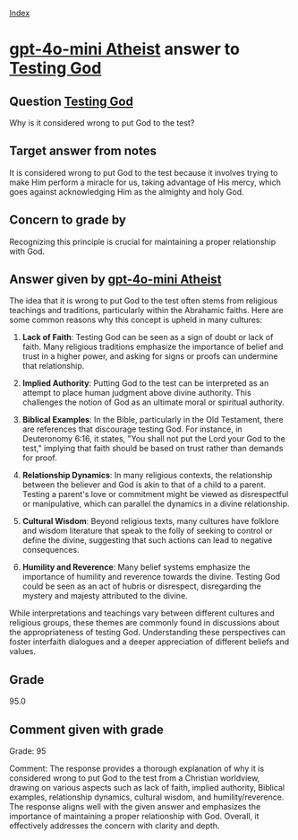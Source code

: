 
[Index](../../index.md)
# [gpt-4o-mini Atheist](../../answering_models/gpt-4o-mini_Atheist.md) answer to [Testing God](../../questions/Testing_God.md)

## Question [Testing God](../../questions/Testing_God.md)
Why is it considered wrong to put God to the test?

## Target answer from notes
It is considered wrong to put God to the test because it involves trying to make Him perform a miracle for us, taking advantage of His mercy, which goes against acknowledging Him as the almighty and holy God.

## Concern to grade by
Recognizing this principle is crucial for maintaining a proper relationship with God.

## Answer given by [gpt-4o-mini Atheist](../../answering_models/gpt-4o-mini_Atheist.md)
The idea that it is wrong to put God to the test often stems from religious teachings and traditions, particularly within the Abrahamic faiths. Here are some common reasons why this concept is upheld in many cultures:

1. **Lack of Faith**: Testing God can be seen as a sign of doubt or lack of faith. Many religious traditions emphasize the importance of belief and trust in a higher power, and asking for signs or proofs can undermine that relationship.

2. **Implied Authority**: Putting God to the test can be interpreted as an attempt to place human judgment above divine authority. This challenges the notion of God as an ultimate moral or spiritual authority.

3. **Biblical Examples**: In the Bible, particularly in the Old Testament, there are references that discourage testing God. For instance, in Deuteronomy 6:16, it states, "You shall not put the Lord your God to the test," implying that faith should be based on trust rather than demands for proof.

4. **Relationship Dynamics**: In many religious contexts, the relationship between the believer and God is akin to that of a child to a parent. Testing a parent's love or commitment might be viewed as disrespectful or manipulative, which can parallel the dynamics in a divine relationship.

5. **Cultural Wisdom**: Beyond religious texts, many cultures have folklore and wisdom literature that speak to the folly of seeking to control or define the divine, suggesting that such actions can lead to negative consequences.

6. **Humility and Reverence**: Many belief systems emphasize the importance of humility and reverence towards the divine. Testing God could be seen as an act of hubris or disrespect, disregarding the mystery and majesty attributed to the divine.

While interpretations and teachings vary between different cultures and religious groups, these themes are commonly found in discussions about the appropriateness of testing God. Understanding these perspectives can foster interfaith dialogues and a deeper appreciation of different beliefs and values.

## Grade
95.0

## Comment given with grade
Grade: 95

Comment: The response provides a thorough explanation of why it is considered wrong to put God to the test from a Christian worldview, drawing on various aspects such as lack of faith, implied authority, Biblical examples, relationship dynamics, cultural wisdom, and humility/reverence. The response aligns well with the given answer and emphasizes the importance of maintaining a proper relationship with God. Overall, it effectively addresses the concern with clarity and depth.
